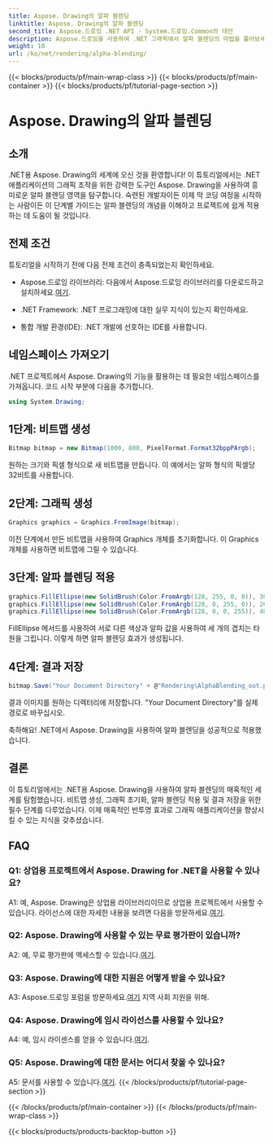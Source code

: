 ```yaml
---
title: Aspose. Drawing의 알파 블렌딩
linktitle: Aspose. Drawing의 알파 블렌딩
second_title: Aspose.드로잉 .NET API - System.드로잉.Common의 대안
description: Aspose.드로잉을 사용하여 .NET 그래픽에서 알파 블렌딩의 마법을 풀어보세요. 반투명 효과로 프로젝트의 품격을 높여보세요.
weight: 10
url: /ko/net/rendering/alpha-blending/
---
```


{{< blocks/products/pf/main-wrap-class >}}
{{< blocks/products/pf/main-container >}}
{{< blocks/products/pf/tutorial-page-section >}}

# Aspose. Drawing의 알파 블렌딩

## 소개

.NET용 Aspose. Drawing의 세계에 오신 것을 환영합니다! 이 튜토리얼에서는 .NET 애플리케이션의 그래픽 조작을 위한 강력한 도구인 Aspose. Drawing을 사용하여 흥미로운 알파 블렌딩 영역을 탐구합니다. 숙련된 개발자이든 이제 막 코딩 여정을 시작하는 사람이든 이 단계별 가이드는 알파 블렌딩의 개념을 이해하고 프로젝트에 쉽게 적용하는 데 도움이 될 것입니다.

## 전제 조건

튜토리얼을 시작하기 전에 다음 전제 조건이 충족되었는지 확인하세요.

-  Aspose.드로잉 라이브러리: 다음에서 Aspose.드로잉 라이브러리를 다운로드하고 설치하세요.[여기](https://releases.aspose.com/drawing/net/).

- .NET Framework: .NET 프로그래밍에 대한 실무 지식이 있는지 확인하세요.

- 통합 개발 환경(IDE): .NET 개발에 선호하는 IDE를 사용합니다.

## 네임스페이스 가져오기

.NET 프로젝트에서 Aspose. Drawing의 기능을 활용하는 데 필요한 네임스페이스를 가져옵니다. 코드 시작 부분에 다음을 추가합니다.

```csharp
using System.Drawing;
```

## 1단계: 비트맵 생성

```csharp
Bitmap bitmap = new Bitmap(1000, 800, PixelFormat.Format32bppPArgb);
```

원하는 크기와 픽셀 형식으로 새 비트맵을 만듭니다. 이 예에서는 알파 형식의 픽셀당 32비트를 사용합니다.

## 2단계: 그래픽 생성

```csharp
Graphics graphics = Graphics.FromImage(bitmap);
```

이전 단계에서 만든 비트맵을 사용하여 Graphics 개체를 초기화합니다. 이 Graphics 개체를 사용하면 비트맵에 그릴 수 있습니다.

## 3단계: 알파 블렌딩 적용

```csharp
graphics.FillEllipse(new SolidBrush(Color.FromArgb(128, 255, 0, 0)), 300, 100, 400, 400);
graphics.FillEllipse(new SolidBrush(Color.FromArgb(128, 0, 255, 0)), 200, 300, 400, 400);
graphics.FillEllipse(new SolidBrush(Color.FromArgb(128, 0, 0, 255)), 400, 300, 400, 400);
```

FillEllipse 메서드를 사용하여 서로 다른 색상과 알파 값을 사용하여 세 개의 겹치는 타원을 그립니다. 이렇게 하면 알파 블렌딩 효과가 생성됩니다.

## 4단계: 결과 저장

```csharp
bitmap.Save("Your Document Directory" + @"Rendering\AlphaBlending_out.png");
```

결과 이미지를 원하는 디렉터리에 저장합니다. "Your Document Directory"를 실제 경로로 바꾸십시오.

축하해요! .NET에서 Aspose. Drawing을 사용하여 알파 블렌딩을 성공적으로 적용했습니다.

## 결론

이 튜토리얼에서는 .NET용 Aspose. Drawing을 사용하여 알파 블렌딩의 매혹적인 세계를 탐험했습니다. 비트맵 생성, 그래픽 초기화, 알파 블렌딩 적용 및 결과 저장을 위한 필수 단계를 다루었습니다. 이제 매혹적인 반투명 효과로 그래픽 애플리케이션을 향상시킬 수 있는 지식을 갖추셨습니다.

## FAQ

### Q1: 상업용 프로젝트에서 Aspose. Drawing for .NET을 사용할 수 있나요?

 A1: 예, Aspose. Drawing은 상업용 라이브러리이므로 상업용 프로젝트에서 사용할 수 있습니다. 라이선스에 대한 자세한 내용을 보려면 다음을 방문하세요.[여기](https://purchase.aspose.com/buy).

### Q2: Aspose. Drawing에 사용할 수 있는 무료 평가판이 있습니까?

 A2: 예, 무료 평가판에 액세스할 수 있습니다.[여기](https://releases.aspose.com/).

### Q3: Aspose. Drawing에 대한 지원은 어떻게 받을 수 있나요?

 A3: Aspose.드로잉 포럼을 방문하세요.[여기](https://forum.aspose.com/c/diagram/17) 지역 사회 지원을 위해.

### Q4: Aspose. Drawing에 임시 라이선스를 사용할 수 있나요?

 A4: 예, 임시 라이센스를 얻을 수 있습니다.[여기](https://purchase.aspose.com/temporary-license/).

### Q5: Aspose. Drawing에 대한 문서는 어디서 찾을 수 있나요?

 A5: 문서를 사용할 수 있습니다.[여기](https://reference.aspose.com/drawing/net/).
{{< /blocks/products/pf/tutorial-page-section >}}

{{< /blocks/products/pf/main-container >}}
{{< /blocks/products/pf/main-wrap-class >}}

{{< blocks/products/products-backtop-button >}}
